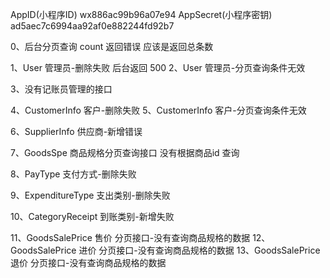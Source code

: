 AppID(小程序ID) wx886ac99b96a07e94
AppSecret(小程序密钥) ad5aec7c6994aa92af0e882244fd92b7

0、后台分页查询 count 返回错误 应该是返回总条数

1、User 管理员-删除失败 后台返回 500
2、User 管理员-分页查询条件无效 

3、没有记账员管理的接口

4、CustomerInfo 客户-删除失败 
5、CustomerInfo 客户-分页查询条件无效 

6、SupplierInfo 供应商-新增错误

7、GoodsSpe 商品规格分页查询接口 没有根据商品id 查询

8、PayType 支付方式-删除失败

9、ExpenditureType 支出类别-删除失败

10、CategoryReceipt 到账类别-新增失败

11、GoodsSalePrice 售价 分页接口-没有查询商品规格的数据
12、GoodsSalePrice 进价 分页接口-没有查询商品规格的数据
13、GoodsSalePrice 退价 分页接口-没有查询商品规格的数据